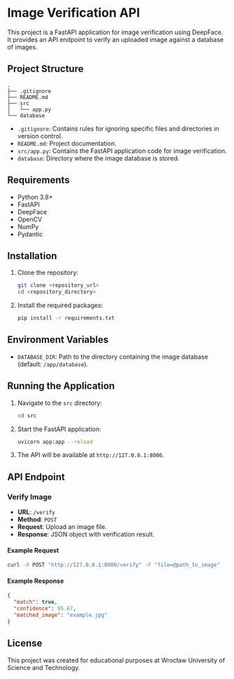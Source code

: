 # Image Verification API

This project is a FastAPI application for image verification using DeepFace. It provides an API endpoint to verify an uploaded image against a database of images.

## Project Structure

```
.
├── .gitignore
├── README.md
├── src
│   └── app.py
└── database
```

- `.gitignore`: Contains rules for ignoring specific files and directories in version control.
- `README.md`: Project documentation.
- `src/app.py`: Contains the FastAPI application code for image verification.
- `database`: Directory where the image database is stored.

## Requirements

- Python 3.8+
- FastAPI
- DeepFace
- OpenCV
- NumPy
- Pydantic

## Installation

1. Clone the repository:
    ```sh
    git clone <repository_url>
    cd <repository_directory>
    ```

2. Install the required packages:
    ```sh
    pip install -r requirements.txt
    ```

## Environment Variables

- `DATABASE_DIR`: Path to the directory containing the image database (default: `/app/database`).

## Running the Application

1. Navigate to the `src` directory:
    ```sh
    cd src
    ```

2. Start the FastAPI application:
    ```sh
    uvicorn app:app --reload
    ```

3. The API will be available at `http://127.0.0.1:8000`.

## API Endpoint

### Verify Image

- **URL**: `/verify`
- **Method**: `POST`
- **Request**: Upload an image file.
- **Response**: JSON object with verification result.

#### Example Request

```sh
curl -X POST "http://127.0.0.1:8000/verify" -F "file=@path_to_image"
```

#### Example Response

```json
{
  "match": true,
  "confidence": 95.67,
  "matched_image": "example.jpg"
}
```

## License

This project was created for educational purposes at Wrocław University of Science and Technology.